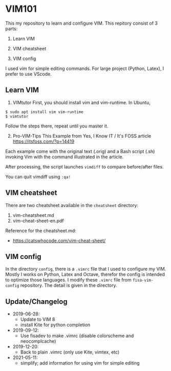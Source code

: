 # VIM101

This my repository to learn and configure VIM. 
This repitory consist of 3 parts:

1. Learn VIM

2. VIM cheatsheet

3. VIM config

I used vim for simple editing commands.
For large project (Python, Latex), I prefer to use VScode.

## Learn VIM
1. VIMtutor
First, you should install vim and vim-runtime. In Ubuntu,

```
$ sudo apt install vim vim-runtime
$ vimtutor
```
Follow the steps there, repeat until you master it.

2. Pro-VIM-Tips
This Example from Yes, I Know IT / It's FOSS article
https://itsfoss.com/?p=14419

Each example come with the original text (.orig) and a Bash 
script (.sh) invoking Vim with the command illustrated in
the article.

After processing, the script launches `vimdiff` to compare
before/after files.

You can quit vimdiff using `:qa!`

## VIM cheatsheet
There are two cheatsheet available in the `cheatsheet` directory:
1. vim-cheatsheet.md
2. vim-cheat-sheet-en.pdf

Reference for the cheatsheet.md:  
- https://catswhocode.com/vim-cheat-sheet/ 

## VIM config
In the directory `config`, there is a `.vimrc` file that I used to configure my VIM. 
Mostly I works on Python, Latex and Octave, therefor the config is intended to 
optimize those languages. I modify these `.vimrc` file from `fisa-vim-config` repository.
The detail is given in the directory.


## Update/Changelog
* 2019-06-28: 
  - Update to VIM 8  
  - install Kite for python completion
* 2019-09-12: 
  - Use fisadev to make .vimrc (disable colorscheme and neocomplcache)
* 2019-12-20: 
  - Back to plain .vimrc (only use Kite, vimtex, etc)
* 2021-05-11:  
  - simplify; add information for using vim for simple editing

